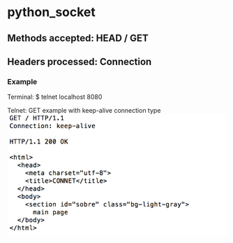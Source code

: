 # python_socket

## Methods accepted: HEAD / GET
## Headers processed: Connection

### Example
Terminal: $ telnet localhost 8080

Telnet: 
GET example with keep-alive connection type
![alt text](request_samples/GET_Example.png)
